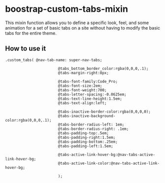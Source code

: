# boostrap-custom-tabs-mixin
This mixin function allows you to define a specific look, feel, and some animation for a set of basic tabs on a site without having to modify the basic tabs for the entire theme.

## How to use it
	.custom_tabs( @nav-tab-name: super-nav-tabs; 
							
							@tabs_bottom_border_color:rgba(0,0,0,.1);
							@tabs-margin-right:8px;
							
							@tabs-font-family:Code_Pro;
							@tabs-font-size:2em;
							@tabs-font-weight:700;
							@tabs-letter-spacing:-0.0625em;
							@tabs-text-line-height:1.5em;
							@tabs-text-align:left;
							
							@tabs-inactive-border-color:rgba(0,0,0,0);
							@tabs-inactive-background-color:rgba(0,0,0,.1);
							@tabs-border-radius-left: 1em;
							@tabs-border-radius-right: .1em;
							@tabs-padding-top:.5em;
							@tabs-padding-right:1.5em;
							@tabs-padding-bottom:.25em;
							@tabs-padding-left:1.5em;
							
							@tabs-active-link-hover-bg:@nav-tabs-active-link-hover-bg;
							@tabs-active-link-color:@nav-tabs-active-link-hover-bg;
							
							);
